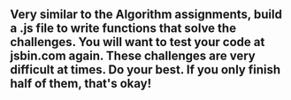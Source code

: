 ## Very similar to the Algorithm assignments, build a .js file to write functions that solve the challenges. You will want to test your code at jsbin.com again.  These challenges are very difficult at times. Do your best. If you only finish half of them, that's okay!